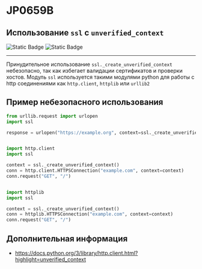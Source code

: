 # JP0659B
## Использование `ssl` c `unverified_context`

![Static Badge](https://img.shields.io/badge/%D0%A1%D1%82%D0%B5%D0%BF%D0%B5%D0%BD%D1%8C%20%D0%BA%D1%80%D0%B8%D1%82%D0%B8%D1%87%D0%BD%D0%BE%D1%81%D1%82%D0%B8-%D1%81%D1%80%D0%B5%D0%B4%D0%BD%D1%8F%D1%8F-orange?style=for-the-badge)
![Static Badge](https://img.shields.io/badge/%D0%94%D0%BE%D1%81%D1%82%D0%BE%D0%B2%D0%B5%D1%80%D0%BD%D0%BE%D1%81%D1%82%D1%8C%20%D0%BE%D0%BF%D1%80%D0%B5%D0%B4%D0%B5%D0%BB%D0%B5%D0%BD%D0%B8%D1%8F-%D0%B2%D1%8B%D1%81%D0%BE%D0%BA%D0%B0%D1%8F-crimson?style=for-the-badge)

----

Принудительное использование `ssl._create_unverified_context` небезопасно, так как избегает валидации сертификатов и проверки хостов.
Модуль `ssl` используется такими модулями python для работы с http соединениями как `http.client`, `httplib` или `urllib2`

## Пример небезопасного использования

```python linenums="1"
from urllib.request import urlopen
import ssl

response = urlopen("https://example.org", context=ssl._create_unverified_context())


import http.client
import ssl

context = ssl._create_unverified_context()
conn = http.client.HTTPSConnection("example.com", context=context)
conn.request("GET", "/")


import httplib
import ssl

context = ssl._create_unverified_context()
conn = httplib.HTTPSConnection("example.com", context=context)
conn.request("GET", "/")
```

## Дополнительная информация

* <https://docs.python.org/3/library/http.client.html?highlight=unverified_context>

